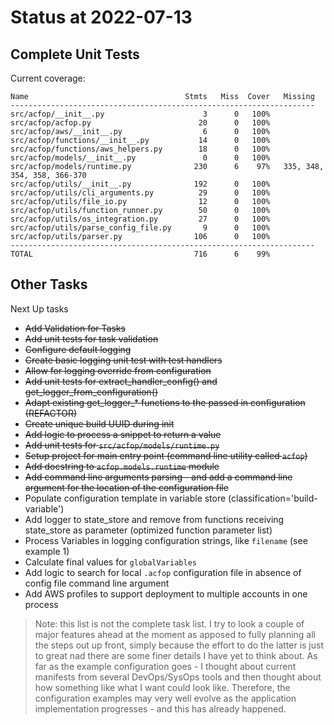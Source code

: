 # Status at 2022-07-13

## Complete Unit Tests

Current coverage:

```text
Name                                   Stmts   Miss  Cover   Missing
--------------------------------------------------------------------
src/acfop/__init__.py                      3      0   100%
src/acfop/acfop.py                        20      0   100%
src/acfop/aws/__init__.py                  6      0   100%
src/acfop/functions/__init__.py           14      0   100%
src/acfop/functions/aws_helpers.py        18      0   100%
src/acfop/models/__init__.py               0      0   100%
src/acfop/models/runtime.py              230      6    97%   335, 348, 354, 358, 366-370
src/acfop/utils/__init__.py              192      0   100%
src/acfop/utils/cli_arguments.py          29      0   100%
src/acfop/utils/file_io.py                12      0   100%
src/acfop/utils/function_runner.py        50      0   100%
src/acfop/utils/os_integration.py         27      0   100%
src/acfop/utils/parse_config_file.py       9      0   100%
src/acfop/utils/parser.py                106      0   100%
--------------------------------------------------------------------
TOTAL                                    716      6    99%
```

## Other Tasks

Next Up tasks

* ~~Add Validation for Tasks~~
* ~~Add unit tests for task validation~~
* ~~Configure default logging~~
* ~~Create basic logging unit test with test handlers~~
* ~~Allow for logging override from configuration~~
* ~~Add unit tests for extract_handler_config() and get_logger_from_configuration()~~
* ~~Adapt existing get_logger_* functions to the passed in configuration (REFACTOR)~~
* ~~Create unique build UUID during init~~
* ~~Add logic to process a snippet to return a value~~
* ~~Add unit tests for `src/acfop/models/runtime.py`~~
* ~~Setup project for main entry point (command line utility called `acfop`)~~
* ~~Add docstring to `acfop.models.runtime` module~~
* ~~Add command line arguments parsing - and add a command line argument for the location of the configuration file~~
* Populate configuration template in variable store (classification='build-variable')
* Add logger to state_store and remove from functions receiving state_store as parameter (optimized function parameter list)
* Process Variables in logging configuration strings, like `filename` (see example 1)
* Calculate final values for `globalVariables`
* Add logic to search for local `.acfop` configuration file in absence of config file command line argument
* Add AWS profiles to support deployment to multiple accounts in one process

> Note: this list is not the complete task list. I try to look a couple of major features ahead at the moment as apposed to fully planning all the steps out up front, simply because the effort to do the latter is just to great nad there are some finer details I have yet to think about. As far as the example configuration goes - I thought about current manifests from several DevOps/SysOps tools and then thought about how something like what I want could look like. Therefore, the configuration examples may very well evolve as the application implementation progresses - and this has already happened.


